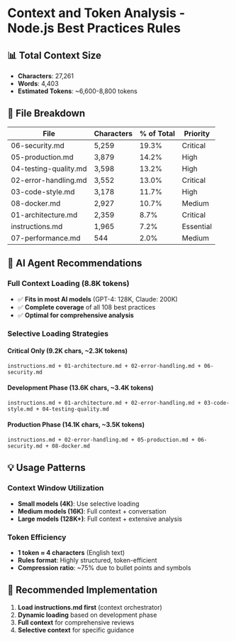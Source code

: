 # Context and Token Analysis - Node.js Best Practices Rules

## 📊 **Total Context Size**
- **Characters**: 27,261
- **Words**: 4,403
- **Estimated Tokens**: ~6,600-8,800 tokens

## 📁 **File Breakdown**
| File | Characters | % of Total | Priority |
|------|------------|------------|----------|
| 06-security.md | 5,259 | 19.3% | Critical |
| 05-production.md | 3,879 | 14.2% | High |
| 04-testing-quality.md | 3,598 | 13.2% | High |
| 02-error-handling.md | 3,552 | 13.0% | Critical |
| 03-code-style.md | 3,178 | 11.7% | High |
| 08-docker.md | 2,927 | 10.7% | Medium |
| 01-architecture.md | 2,359 | 8.7% | Critical |
| instructions.md | 1,965 | 7.2% | Essential |
| 07-performance.md | 544 | 2.0% | Medium |

## 🤖 **AI Agent Recommendations**

### **Full Context Loading (8.8K tokens)**
- ✅ **Fits in most AI models** (GPT-4: 128K, Claude: 200K)
- ✅ **Complete coverage** of all 108 best practices
- ✅ **Optimal for comprehensive analysis**

### **Selective Loading Strategies**

#### **Critical Only (9.2K chars, ~2.3K tokens)**
```
instructions.md + 01-architecture.md + 02-error-handling.md + 06-security.md
```

#### **Development Phase (13.6K chars, ~3.4K tokens)**
```
instructions.md + 01-architecture.md + 02-error-handling.md + 03-code-style.md + 04-testing-quality.md
```

#### **Production Phase (14.1K chars, ~3.5K tokens)**
```
instructions.md + 02-error-handling.md + 05-production.md + 06-security.md + 08-docker.md
```

## 💡 **Usage Patterns**

### **Context Window Utilization**
- **Small models (4K)**: Use selective loading
- **Medium models (16K)**: Full context + conversation
- **Large models (128K+)**: Full context + extensive analysis

### **Token Efficiency**
- **1 token ≈ 4 characters** (English text)
- **Rules format**: Highly structured, token-efficient
- **Compression ratio**: ~75% due to bullet points and symbols

## 🎯 **Recommended Implementation**
1. **Load instructions.md first** (context orchestrator)
2. **Dynamic loading** based on development phase
3. **Full context** for comprehensive reviews
4. **Selective context** for specific guidance